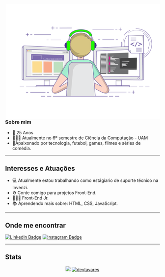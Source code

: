 <img align="right" alt="GIF" src="https://raw.githubusercontent.com/devSouvik/devSouvik/master/gif3.gif" width="500"/>

### Sobre mim
- 🎂 25 Anos
- 👨🏼‍🎓 Atualmente no 6º semestre de Ciência da Computação - UAM
- 🧾Apaixonado por tecnologia, futebol, games, filmes e séries de comédia.

---
## Interesses e Atuações
- 💻 Atualmente estou trabalhando como estágiario de suporte técnico na Invenzi.
- ⚙ Conte comigo para projetos Front-End.
- 👨🏻‍💻 Front-End Jr.
- 📚 Aprendendo mais sobre: HTML, CSS, JavaScript. 
---
## Onde me encontrar

[![Linkedin Badge](https://img.shields.io/badge/-LinkedIn-blue?style=flat-square&logo=Linkedin&logoColor=white&link=https://www.linkedin.com/in/devtavares/)](https://www.linkedin.com/in/devtavares/) [![Instagram Badge](https://img.shields.io/badge/-Instagram-blueviolet?style=flat-square&logo=Instagram&logoColor=white&link=https://www.instagram.com/spfctavares/)](https://www.instagram.com/spfctavares/)

---
## Stats

<p align = "center">
  <a href="https://github.com/devtavares"><img src="https://github-readme-stats.vercel.app/api/top-langs/?username=devtavares&layout=compact&theme=dark"/></a> 
  <a href="https://github.com/devtavares"><img src="https://github-readme-stats.vercel.app/api?username=devtavares&show_icons=true&theme=dark&include_all_commits=true&count_private=true" alt="devtavares"/></a>
</p> 







